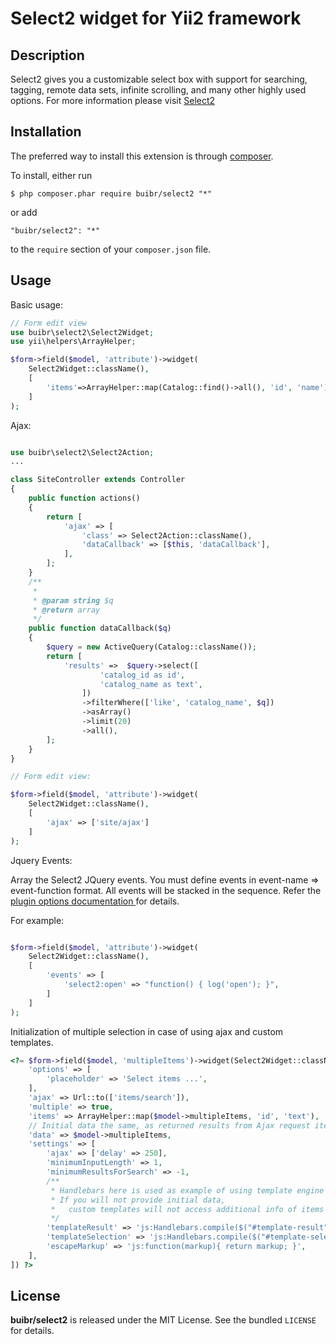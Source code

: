 Select2 widget for Yii2 framework
=================

## Description

Select2 gives you a customizable select box with support for searching, tagging, remote data sets, infinite scrolling, and many other highly used options.
For more information please visit [Select2](https://select2.github.io/) 

## Installation

The preferred way to install this extension is through [composer](http://getcomposer.org/download/). 

To install, either run

```
$ php composer.phar require buibr/select2 "*"
```
or add

```
"buibr/select2": "*"
```

to the ```require``` section of your `composer.json` file.

## Usage

Basic usage:

```php
// Form edit view
use buibr\select2\Select2Widget;
use yii\helpers\ArrayHelper;

$form->field($model, 'attribute')->widget(
    Select2Widget::className(),
    [
        'items'=>ArrayHelper::map(Catalog::find()->all(), 'id', 'name')
    ]
);
```

Ajax:

```php

use buibr\select2\Select2Action;
...

class SiteController extends Controller
{
    public function actions()
    {
        return [
            'ajax' => [
                'class' => Select2Action::className(),
                'dataCallback' => [$this, 'dataCallback'],
            ],
        ];
    }
    /**
     * 
     * @param string $q
     * @return array
     */
    public function dataCallback($q)
    {
        $query = new ActiveQuery(Catalog::className());
        return [
            'results' =>  $query->select([
                    'catalog_id as id',
                    'catalog_name as text', 
                ])
                ->filterWhere(['like', 'catalog_name', $q])
                ->asArray()
                ->limit(20)
                ->all(),
        ];
    }
}

// Form edit view:

$form->field($model, 'attribute')->widget(
    Select2Widget::className(),
    [
        'ajax' => ['site/ajax']
    ]
);
```

Jquery Events:

Array the Select2 JQuery events. You must define events in event-name => event-function format. All events will be stacked in the sequence. Refer the [plugin options documentation ](https://select2.github.io/options.html) for details. 

For example:

```php

$form->field($model, 'attribute')->widget(
    Select2Widget::className(),
    [
        'events' => [
            'select2:open' => "function() { log('open'); }",
        ]
    ]
);

```

Initialization of multiple selection in case of using ajax and custom templates.

```php
<?= $form->field($model, 'multipleItems')->widget(Select2Widget::className(), [
    'options' => [
        'placeholder' => 'Select items ...',
    ],
    'ajax' => Url::to(['items/search']),
    'multiple' => true,
    'items' => ArrayHelper::map($model->multipleItems, 'id', 'text'),
    // Initial data the same, as returned results from Ajax request items/search
    'data' => $model->multipleItems,
    'settings' => [
        'ajax' => ['delay' => 250],
        'minimumInputLength' => 1,
        'minimumResultsForSearch' => -1,
        /** 
         * Handlebars here is used as example of using template engine
         * If you will not provide initial data,
         *   custom templates will not access additional info of items
         */
        'templateResult' => 'js:Handlebars.compile($("#template-result").html())',
        'templateSelection' => 'js:Handlebars.compile($("#template-selection").html())',
        'escapeMarkup' => 'js:function(markup){ return markup; }',
    ],
]) ?>
```

## License

**buibr/select2** is released under the MIT License. See the bundled `LICENSE` for details.
